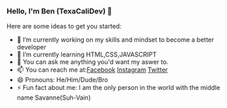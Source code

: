 ### Hello, I'm Ben (TexaCaliDev) 👋



Here are some ideas to get you started:

- 🔭 I’m currently working on my skills and mindset to become a better developer
- 🌱 I’m currently learning HTML,CSS,JAVASCRIPT
- 💬 You can ask me anything you'd want my aswer to.
- 📫 You can reach me at:[Facebook](https://www.facebook.com/ben.roth.98/)
                          [Instagram](https://www.instagram.com/texacalidev72/)
                          [Twitter](https://twitter.com/thenamescalibra)
- 😄 Pronouns: He/Him/Dude/Bro
- ⚡ Fun fact about me: I am the only person in the world with the middle name Savanne(Suh-Vain)

